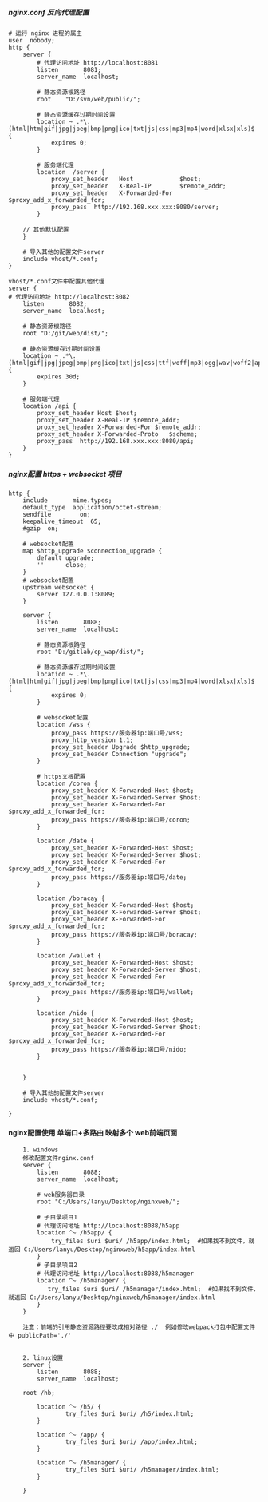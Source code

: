 ##### nginx.conf 反向代理配置
    # 运行 nginx 进程的属主
    user  nobody;
    http {
        server {
            # 代理访问地址 http://localhost:8081
            listen       8081;
            server_name  localhost;
    		
    		# 静态资源根路径
    		root	"D:/svn/web/public/";
    		
    		# 静态资源缓存过期时间设置
        	location ~ .*\.(html|htm|gif|jpg|jpeg|bmp|png|ico|txt|js|css|mp3|mp4|word|xlsx|xls)$ {
    			expires 0;
    		}
    		
    		# 服务端代理    
    		location  /server {
    			proxy_set_header   Host             $host;
    			proxy_set_header   X-Real-IP        $remote_addr;
    			proxy_set_header   X-Forwarded-For  $proxy_add_x_forwarded_for;
    			proxy_pass  http://192.168.xxx.xxx:8080/server;
            }
            
        // 其他默认配置    
        }
        
        # 导入其他的配置文件server
        include vhost/*.conf;
    }
    
    vhost/*.conf文件中配置其他代理
    server {
    # 代理访问地址 http://localhost:8082
        listen       8082;
        server_name  localhost;
        
        # 静态资源根路径
        root "D:/git/web/dist/";

        # 静态资源缓存过期时间设置
        location ~ .*\.(html|gif|jpg|jpeg|bmp|png|ico|txt|js|css|ttf|woff|mp3|ogg|wav|woff2|apk)$ {
            expires 30d;
        }
    
        # 服务端代理
        location /api {
            proxy_set_header Host $host;
            proxy_set_header X-Real-IP $remote_addr;
            proxy_set_header X-Forwarded-For $remote_addr;
            proxy_set_header X-Forwarded-Proto   $scheme;
    		proxy_pass  http://192.168.xxx.xxx:8080/api;
        }
    }
    
    
    
##### nginx配置 https + websocket 项目
    http {
        include       mime.types;
        default_type  application/octet-stream;
        sendfile        on;
        keepalive_timeout  65;
        #gzip  on;
        
        # websocket配置
        map $http_upgrade $connection_upgrade {
            default upgrade;
            ''      close;
        }
        # websocket配置
        upstream websocket {
            server 127.0.0.1:8089;
        }

        server {
            listen       8088;
            server_name  localhost;

            # 静态资源根路径
            root "D:/gitlab/cp_wap/dist/";

            # 静态资源缓存过期时间设置
            location ~ .*\.(html|htm|gif|jpg|jpeg|bmp|png|ico|txt|js|css|mp3|mp4|word|xlsx|xls)$ {
                expires 0;
            }

            # websocket配置
            location /wss {
                proxy_pass https://服务器ip:端口号/wss;
                proxy_http_version 1.1;
                proxy_set_header Upgrade $http_upgrade;
                proxy_set_header Connection "upgrade";
            }

            # https文根配置
            location /coron {
                proxy_set_header X-Forwarded-Host $host;
                proxy_set_header X-Forwarded-Server $host;
                proxy_set_header X-Forwarded-For $proxy_add_x_forwarded_for;
                proxy_pass https://服务器ip:端口号/coron;
            }

            location /date {
                proxy_set_header X-Forwarded-Host $host;
                proxy_set_header X-Forwarded-Server $host;
                proxy_set_header X-Forwarded-For $proxy_add_x_forwarded_for;
                proxy_pass https://服务器ip:端口号/date;
            }

            location /boracay {
                proxy_set_header X-Forwarded-Host $host;
                proxy_set_header X-Forwarded-Server $host;
                proxy_set_header X-Forwarded-For $proxy_add_x_forwarded_for;
                proxy_pass https://服务器ip:端口号/boracay;
            }

            location /wallet {
                proxy_set_header X-Forwarded-Host $host;
                proxy_set_header X-Forwarded-Server $host;
                proxy_set_header X-Forwarded-For $proxy_add_x_forwarded_for;
                proxy_pass https://服务器ip:端口号/wallet;
            }

            location /nido {
                proxy_set_header X-Forwarded-Host $host;
                proxy_set_header X-Forwarded-Server $host;
                proxy_set_header X-Forwarded-For $proxy_add_x_forwarded_for;
                proxy_pass https://服务器ip:端口号/nido;
            }


        }

        # 导入其他的配置文件server
        include vhost/*.conf;

    }

#### nginx配置使用 单端口+多路由 映射多个 web前端页面
```
    1. windows
    修改配置文件nginx.conf
    server {
        listen       8088;
        server_name  localhost;
		
		# web服务器目录
		root "C:/Users/lanyu/Desktop/nginxweb/";
	
		# 子目录项目1
        # 代理访问地址 http://localhost:8088/h5app
		location ^~ /h5app/ {
			try_files $uri $uri/ /h5app/index.html;  #如果找不到文件，就返回 C:/Users/lanyu/Desktop/nginxweb/h5app/index.html
		}
		# 子目录项目2
        # 代理访问地址 http://localhost:8088/h5manager
		location ^~ /h5manager/ {
		   try_files $uri $uri/ /h5manager/index.html;  #如果找不到文件，就返回 C:/Users/lanyu/Desktop/nginxweb/h5manager/index.html
		}
    }
    
    注意：前端的引用静态资源路径要改成相对路径 ./  例如修改webpack打包中配置文件中 publicPath='./'
    
    
    2. linux设置
    server {
        listen       8088;
        server_name  localhost;
	
	root /hb;
	
        location ^~ /h5/ {
                try_files $uri $uri/ /h5/index.html;
        }

        location ^~ /app/ {
                try_files $uri $uri/ /app/index.html;
        }

        location ^~ /h5manager/ {
                try_files $uri $uri/ /h5manager/index.html;
        }

    }
   


```

